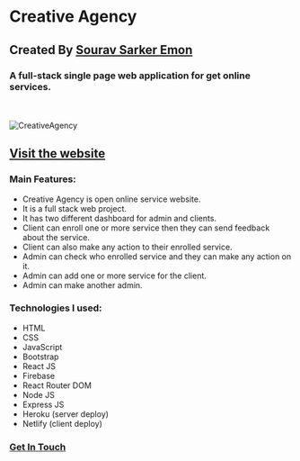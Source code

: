 
# Creative Agency
## Created By [Sourav Sarker Emon](https://find-sourav.netlify.app/)
### A full-stack single page web application for get online services.
 <br> <br>
![CreativeAgency](https://i.ibb.co/fHpg4Pz/Creative-Agency.png)


## [Visit the website](https://creative-agency-d5b7d.web.app/)

### Main Features:
- Creative Agency is open online service website.
- It is a full stack web project.
- It has two different dashboard for admin and clients.
- Client can enroll one or more service then they can send feedback about the service.
- Client can also make any action to their enrolled service.
- Admin can check who enrolled service and they can make any action on it.
- Admin can add one or more service for the client.
- Admin can make another admin.

### Technologies I used: 
- HTML
- CSS
- JavaScript
- Bootstrap
- React JS
- Firebase
- React Router DOM
- Node JS
- Express JS
- Heroku (server deploy)
- Netlify (client deploy)

### [Get In Touch](https://find-sourav.netlify.app/)
